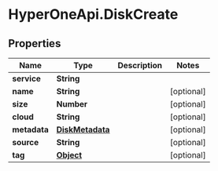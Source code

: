 # HyperOneApi.DiskCreate

## Properties

Name | Type | Description | Notes
------------ | ------------- | ------------- | -------------
**service** | **String** |  | 
**name** | **String** |  | [optional] 
**size** | **Number** |  | [optional] 
**cloud** | **String** |  | [optional] 
**metadata** | [**DiskMetadata**](DiskMetadata.md) |  | [optional] 
**source** | **String** |  | [optional] 
**tag** | [**Object**](.md) |  | [optional] 


